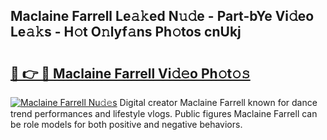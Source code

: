 ## Maclaine Farrell Le𝚊𝚔ed N𝚞𝚍e - Part-bYe Vi𝚍eo Le𝚊𝚔s - H𝚘t O𝚗lyf𝚊ns Ph𝚘tos cnUkj

# <h2><a href="http://hf0jbv.feru.top/?c=Maclaine+Farrell">🔗 👉 🔴 Maclaine Farrell Vi𝚍𝚎o Ph𝚘t𝚘𝚜</a></h2>

[![Maclaine Farrell Nu𝚍𝚎s](https://i.imgur.com/0TWrTi3.gif)](http://hf0jbv.feru.top/?c=Maclaine+Farrell)
Digital creator Maclaine Farrell known for dance trend performances and lifestyle vlogs. Public figures Maclaine Farrell can be role models for both positive and negative behaviors. 
